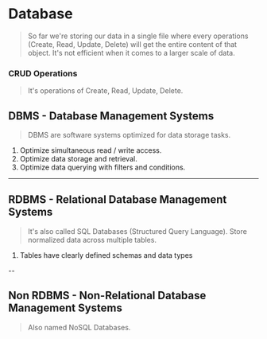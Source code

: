 # Database
> So far we're storing our data in a single file where every operations (Create, Read, Update, Delete) will get the entire content of that object. It's not efficient when it comes to a larger scale of data.

### CRUD Operations
> It's operations of Create, Read, Update, Delete.

## DBMS - Database Management Systems
> DBMS are software systems optimized for data storage tasks.
1. Optimize simultaneous read / write access.
2. Optimize data storage and retrieval.
3. Optimize data querying with filters and conditions.

---

## RDBMS - Relational Database Management Systems
> It's also called SQL Databases (Structured Query Language). Store normalized data across multiple tables.
1. Tables have clearly defined schemas and data types

--

## Non RDBMS - Non-Relational Database Management Systems
> Also named NoSQL Databases.
